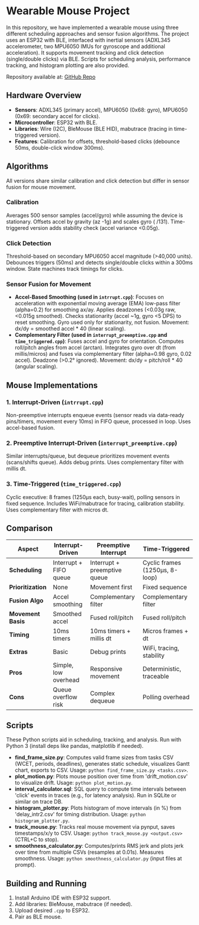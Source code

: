 # Wearable Mouse Project

In this repository, we have implemented a wearable mouse using three different scheduling approaches and sensor fusion algorithms. The project uses an ESP32 with BLE, interfaced with inertial sensors (ADXL345 accelerometer, two MPU6050 IMUs for gyroscope and additional acceleration). It supports movement tracking and click detection (single/double clicks) via BLE. Scripts for scheduling analysis, performance tracking, and histogram plotting are also provided.

Repository available at: [GitHub Repo](https://github.com/Farbod82/WEARABLE_MOUSE_CPS_FINAL_PROJECT)

## Hardware Overview
- **Sensors**: ADXL345 (primary accel), MPU6050 (0x68: gyro), MPU6050 (0x69: secondary accel for clicks).
- **Microcontroller**: ESP32 with BLE.
- **Libraries**: Wire (I2C), BleMouse (BLE HID), mabutrace (tracing in time-triggered version).
- **Features**: Calibration for offsets, threshold-based clicks (debounce 50ms, double-click window 300ms).

## Algorithms
All versions share similar calibration and click detection but differ in sensor fusion for mouse movement.

### Calibration
Averages 500 sensor samples (accel/gyro) while assuming the device is stationary. Offsets accel by gravity (az -1g) and scales gyro ( /131). Time-triggered version adds stability check (accel variance <0.05g).

### Click Detection
Threshold-based on secondary MPU6050 accel magnitude (>40,000 units). Debounces triggers (50ms) and detects single/double clicks within a 300ms window. State machines track timings for clicks.

### Sensor Fusion for Movement
- **Accel-Based Smoothing (used in `intrrupt.cpp`)**: Focuses on acceleration with exponential moving average (EMA) low-pass filter (alpha=0.2) for smoothing ax/ay. Applies deadzones (<0.03g raw, <0.015g smoothed). Checks stationarity (accel ~1g, gyro <5 DPS) to reset smoothing. Gyro used only for stationarity, not fusion. Movement: dx/dy = smoothed accel * 40 (linear scaling).
- **Complementary Filter (used in `interrupt_preemptive.cpp` and `time_triggered.cpp`)**: Fuses accel and gyro for orientation. Computes roll/pitch angles from accel (arctan). Integrates gyro over dt (from millis/micros) and fuses via complementary filter (alpha=0.98 gyro, 0.02 accel). Deadzone (>0.2° ignored). Movement: dx/dy = pitch/roll * 40 (angular scaling).

## Mouse Implementations
### 1. Interrupt-Driven (`intrrupt.cpp`)
Non-preemptive interrupts enqueue events (sensor reads via data-ready pins/timers, movement every 10ms) in FIFO queue, processed in loop. Uses accel-based fusion.

### 2. Preemptive Interrupt-Driven (`interrupt_preemptive.cpp`)
Similar interrupts/queue, but dequeue prioritizes movement events (scans/shifts queue). Adds debug prints. Uses complementary filter with millis dt.

### 3. Time-Triggered (`time_triggered.cpp`)
Cyclic executive: 8 frames (1250μs each, busy-wait), polling sensors in fixed sequence. Includes WiFi/mabutrace for tracing, calibration stability. Uses complementary filter with micros dt.

## Comparison
| Aspect                | Interrupt-Driven          | Preemptive Interrupt      | Time-Triggered            |
|-----------------------|---------------------------|---------------------------|---------------------------|
| **Scheduling**       | Interrupt + FIFO queue   | Interrupt + preemptive queue | Cyclic frames (1250μs, 8-loop) |
| **Prioritization**   | None                     | Movement first            | Fixed sequence            |
| **Fusion Algo**      | Accel smoothing          | Complementary filter      | Complementary filter      |
| **Movement Basis**   | Smoothed accel           | Fused roll/pitch          | Fused roll/pitch          |
| **Timing**           | 10ms timers              | 10ms timers + millis dt   | Micros frames + dt        |
| **Extras**           | Basic                    | Debug prints              | WiFi, tracing, stability  |
| **Pros**             | Simple, low overhead     | Responsive movement       | Deterministic, traceable  |
| **Cons**             | Queue overflow risk      | Complex dequeue           | Polling overhead          |

## Scripts
These Python scripts aid in scheduling, tracking, and analysis. Run with Python 3 (install deps like pandas, matplotlib if needed).

- **find_frame_size.py**: Computes valid frame sizes from tasks CSV (WCET, periods, deadlines), generates static schedule, visualizes Gantt chart, exports to CSV. Usage: `python find_frame_size.py <tasks.csv>`.
- **plot_motion.py**: Plots mouse position over time from 'drift_motion.csv' to visualize drift. Usage: `python plot_motion.py`.
- **interval_calculator.sql**: SQL query to compute time intervals between 'click' events in traces (e.g., for latency analysis). Run in SQLite or similar on trace DB.
- **histogram_plotter.py**: Plots histogram of move intervals (in %) from 'delay_intr2.csv' for timing distribution. Usage: `python histogram_plotter.py`.
- **track_mouse.py**: Tracks real mouse movement via pynput, saves timestamps/x/y to CSV. Usage: `python track_mouse.py <output.csv>` (CTRL+C to stop).
- **smoothness_calculator.py**: Computes/prints RMS jerk and plots jerk over time from multiple CSVs (resamples at 0.01s). Measures smoothness. Usage: `python smoothness_calculator.py` (input files at prompt).

## Building and Running
1. Install Arduino IDE with ESP32 support.
2. Add libraries: BleMouse, mabutrace (if needed).
3. Upload desired `.cpp` to ESP32.
4. Pair as BLE mouse.

